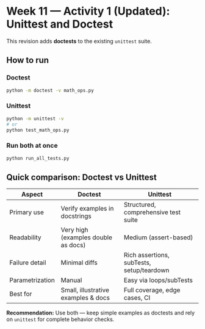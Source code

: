 # Week 11 — Activity 1 (Updated): Unittest **and** Doctest

This revision adds **doctests** to the existing `unittest` suite.

## How to run

### Doctest
```bash
python -m doctest -v math_ops.py
```

### Unittest
```bash
python -m unittest -v
# or
python test_math_ops.py
```

### Run both at once
```bash
python run_all_tests.py
```

## Quick comparison: Doctest vs Unittest

| Aspect | Doctest | Unittest |
|---|---|---|
| Primary use | Verify examples in docstrings | Structured, comprehensive test suite |
| Readability | Very high (examples double as docs) | Medium (assert-based) |
| Failure detail | Minimal diffs | Rich assertions, subTests, setup/teardown |
| Parametrization | Manual | Easy via loops/subTests |
| Best for | Small, illustrative examples & docs | Full coverage, edge cases, CI |

**Recommendation:** Use both — keep simple examples as doctests and rely on `unittest` for complete behavior checks.
